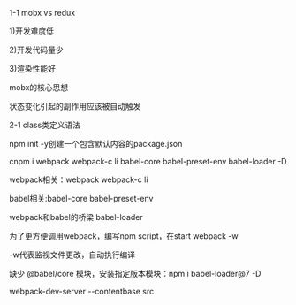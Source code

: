 1-1 mobx vs redux

1)开发难度低

2)开发代码量少

3)渲染性能好

mobx的核心思想

状态变化引起的副作用应该被自动触发

2-1 class类定义语法

npm init -y创建一个包含默认内容的package.json

cnpm i webpack webpack-c
li babel-core babel-preset-env babel-loader -D

webpack相关：webpack webpack-c
li

babel相关:babel-core babel-preset-env

webpack和babel的桥梁 babel-loader

为了更方便调用webpack，编写npm script，在start  webpack -w

-w代表监视文件更改，自动执行编译

缺少 @babel/core 模块，安装指定版本模块：npm i babel-loader@7 -D


webpack-dev-server --contentbase src
